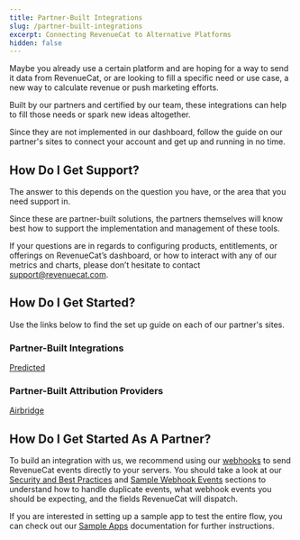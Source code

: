 ```yaml
---
title: Partner-Built Integrations
slug: /partner-built-integrations
excerpt: Connecting RevenueCat to Alternative Platforms
hidden: false
---
```


Maybe you already use a certain platform and are hoping for a way to send it data from RevenueCat, or are looking to fill a specific need or use case, a new way to calculate revenue or push marketing efforts.

Built by our partners and certified by our team, these integrations can help to fill those needs or spark new ideas altogether.

Since they are not implemented in our dashboard, follow the guide on our partner's sites to connect your account and get up and running in no time.

## How Do I Get Support?

The answer to this depends on the question you have, or the area that you need support in.

Since these are partner-built solutions, the partners themselves will know best how to support the implementation and management of these tools.

If your questions are in regards to configuring products, entitlements, or offerings on RevenueCat’s dashboard, or how to interact with any of our metrics and charts, please don’t hesitate to contact support@revenuecat.com.

## How Do I Get Started?

Use the links below to find the set up guide on each of our partner's sites.

### Partner-Built Integrations

[Predicted ](https://predicted.gitbook.io/revenuecat-integration/)

### Partner-Built Attribution Providers

[Airbridge ](https://help.airbridge.io/hc/en-us/articles/12964722155929-RevenueCat?utm_source=Browsing)

## How Do I Get Started As A Partner?

To build an integration with us, we recommend using our [webhooks](/webhooks) to send RevenueCat events directly to your servers. You should take a look at our [Security and Best Practices](/webhooks#security-and-best-practices) and [Sample Webhook Events](/webhooks#sample-webhook-events) sections to understand how to handle duplicate events, what webhook events you should be expecting, and the fields RevenueCat will dispatch.

If you are interested in setting up a sample app to test the entire flow, you can check out our [Sample Apps](/sample-apps) documentation for further instructions.
